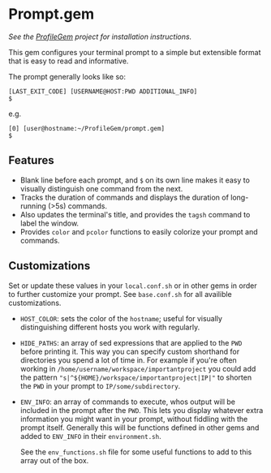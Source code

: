 # Prompt.gem

*See the [ProfileGem](https://bitbucket.org/dimo414/profilegem) project for installation
instructions.*

This gem configures your terminal prompt to a simple but extensible format that
is easy to read and informative.

The prompt generally looks like so:

    [LAST_EXIT_CODE] [USERNAME@HOST:PWD ADDITIONAL_INFO]
    $ 

e.g.

    [0] [user@hostname:~/ProfileGem/prompt.gem]
    $ 

## Features

* Blank line before each prompt, and `$` on its own line makes it easy to visually distinguish
  one command from the next.
* Tracks the duration of commands and displays the duration of long-running (>5s) commands.
* Also updates the terminal's title, and provides the `tagsh` command to label the window.
* Provides `color` and `pcolor` functions to easily colorize your prompt and commands.

## Customizations

Set or update these values in your `local.conf.sh` or in other gems in order to further customize
your prompt. See `base.conf.sh` for all availible customizations.

* `HOST_COLOR`: sets the color of the `hostname`; useful for visually distinguishing different
  hosts you work with regularly.
* `HIDE_PATHS`: an array of sed expressions that are applied to the `PWD` before printing it.
  This way you can specify custom shorthand for directories you spend a lot of time in. For
  example if you're often working in `/home/username/workspace/importantproject` you could add the
  pattern `"s|^${HOME}/workspace/importantproject|IP|"` to shorten the `PWD` in your prompt to
  `IP/some/subdirectory`.
* `ENV_INFO`: an array of commands to execute, whos output will be included in the prompt after the
  `PWD`. This lets you display whatever extra information you might want in your prompt, without
  fiddling with the prompt itself. Generally this will be functions defined in other gems and
  added to `ENV_INFO` in their `environment.sh`.

  See the `env_functions.sh` file for some useful functions to add to this array out of the box.

